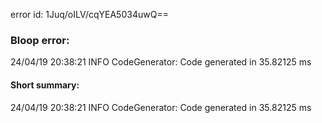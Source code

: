 error id: 1Juq/oILV/cqYEA5034uwQ==
### Bloop error:

24/04/19 20:38:21 INFO CodeGenerator: Code generated in 35.82125 ms
#### Short summary: 

24/04/19 20:38:21 INFO CodeGenerator: Code generated in 35.82125 ms